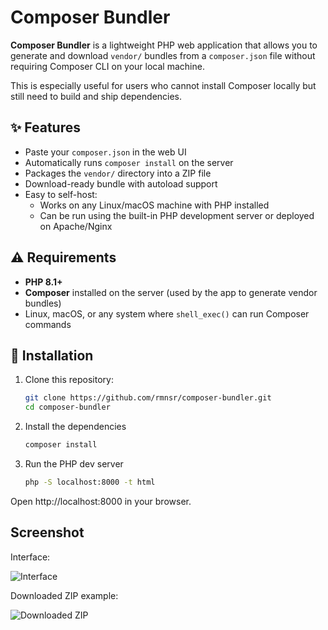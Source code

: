 # Composer Bundler

**Composer Bundler** is a lightweight PHP web application that allows you to generate and download `vendor/` bundles from a `composer.json` file without requiring Composer CLI on your local machine.  

This is especially useful for users who cannot install Composer locally but still need to build and ship dependencies.



## ✨ Features
- Paste your `composer.json` in the web UI
- Automatically runs `composer install` on the server
- Packages the `vendor/` directory into a ZIP file
- Download-ready bundle with autoload support
- Easy to self-host:
  - Works on any Linux/macOS machine with PHP installed
  - Can be run using the built-in PHP development server or deployed on Apache/Nginx


## ⚠️ Requirements

- **PHP 8.1+**  
- **Composer** installed on the server (used by the app to generate vendor bundles)  
- Linux, macOS, or any system where `shell_exec()` can run Composer commands  


## 🚀 Installation

1. Clone this repository:

   ```bash
   git clone https://github.com/rmnsr/composer-bundler.git
   cd composer-bundler

2. Install the dependencies
   
   ```bash
   composer install

3. Run the PHP dev server
   ```bash
   php -S localhost:8000 -t html

Open http://localhost:8000
 in your browser.

## Screenshot

Interface:

![Interface](screenshots/composer-bundler.png)


Downloaded ZIP example:

![Downloaded ZIP](screenshots/zip-file.png)